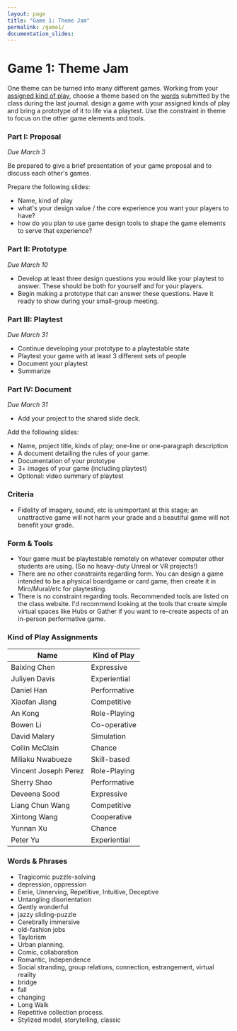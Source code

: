 ```yaml
---
layout: page
title: "Game 1: Theme Jam"
permalink: /game1/
documentation_slides:
---
```


# Game 1: Theme Jam

One theme can be turned into many different games. Working from your [assigned kind of play](#kindofplay), choose a theme based on the [words](#words) submitted by the class during the last journal. design a game with your assigned kinds of play and bring a prototype of it to life via a playtest. Use the constraint in theme to focus on the other game elements and tools.

### Part I: Proposal

_Due March 3_

Be prepared to give a brief presentation of your game proposal and to discuss each other's games.

Prepare the following slides:

- Name, kind of play
- what's your design value / the core experience you want your players to have?
- how do you plan to use game design tools to shape the game elements to serve that experience?

### <a name="ii"></a>Part II: Prototype

_Due March 10_

- Develop at least three design questions you would like your playtest to answer. These should be both for yourself and for your players.
- Begin making a prototype that can answer these questions. Have it ready to show during your small-group meeting.

### <a name="iii"></a>Part III: Playtest

_Due March 31_

- Continue developing your prototype to a playtestable state
- Playtest your game with at least 3 different sets of people
- Document your playtest
- Summarize

### <a name="iv"></a>Part IV: Document

_Due March 31_

- Add your project to the shared slide deck.

Add the following slides:

- Name, project title, kinds of play; one-line or one-paragraph description
- A document detailing the rules of your game.
- Documentation of your prototype
- 3+ images of your game (including playtest)
- Optional: video summary of playtest

### Criteria

- Fidelity of imagery, sound, etc is unimportant at this stage; an unattractive game will not harm your grade and a beautiful game will not benefit your grade.

### Form &amp; Tools

- Your game must be playtestable remotely on whatever computer other students are using. (So no heavy-duty Unreal or VR projects!)
- There are no other constraints regarding form. You can design a game intended to be a physical boardgame or card game, then create it in Miro/Mural/etc for playtesting.
- There is no constraint regarding tools. Recommended tools are listed on the class website. I'd recommend looking at the tools that create simple virtual spaces like Hubs or Gather if you want to re-create aspects of an in-person performative game.

### <a name="kindofplay"></a>Kind of Play Assignments

| Name                 | Kind of Play |
| -------------------- | ------------ |
| Baixing Chen         | Expressive   |
| Juliyen Davis        | Experiential |
| Daniel Han           | Performative |
| Xiaofan Jiang        | Competitive  |
| An Kong              | Role-Playing |
| Bowen Li             | Co-operative |
| David Malary         | Simulation   |
| Collin McClain       | Chance       |
| Miliaku Nwabueze     | Skill-based  |
| Vincent Joseph Perez | Role-Playing |
| Sherry Shao          | Performative |
| Deveena Sood         | Expressive   |
| Liang Chun Wang      | Competitive  |
| Xintong Wang         | Cooperative  |
| Yunnan Xu            | Chance       |
| Peter Yu             | Experiential |

### <a name="words"></a>Words &amp; Phrases

- Tragicomic puzzle-solving
- depression, oppression
- Eerie, Unnerving, Repetitive, Intuitive, Deceptive
- Untangling disorientation
- Gently wonderful
- jazzy sliding-puzzle
- Cerebrally immersive
- old-fashion jobs
- Taylorism
- Urban planning.
- Comic, collaboration
- Romantic, Independence
- Social stranding, group relations, connection, estrangement, virtual reality
- bridge
- fall
- changing
- Long Walk
- Repetitive collection process.
- Stylized model, storytelling, classic
